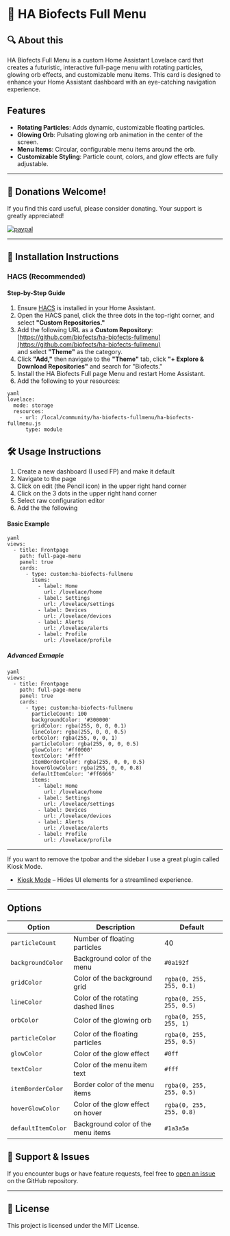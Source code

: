 # 🚀 HA Biofects Full Menu

## 🔍 About this

HA Biofects Full Menu is a custom Home Assistant Lovelace card that creates a futuristic, interactive full-page menu with rotating particles, glowing orb effects, and customizable menu items. This card is designed to enhance your Home Assistant dashboard with an eye-catching navigation experience.


## Features

- **Rotating Particles**: Adds dynamic, customizable floating particles.
- **Glowing Orb**: Pulsating glowing orb animation in the center of the screen.
- **Menu Items**: Circular, configurable menu items around the orb.
- **Customizable Styling**: Particle count, colors, and glow effects are fully adjustable.



---

## 💸 Donations Welcome!
If you find this card useful, please consider donating. Your support is greatly appreciated!

[![paypal](https://www.paypalobjects.com/en_US/i/btn/btn_donateCC_LG.gif)](https://www.paypal.com/cgi-bin/webscr?cmd=_s-xclick&hosted_button_id=TWRQVYJWC77E6)

---


## 🚀 Installation Instructions

### HACS (Recommended)

#### Step-by-Step Guide

1. Ensure [HACS](https://hacs.xyz/) is installed in your Home Assistant.
2. Open the HACS panel, click the three dots in the top-right corner, and select **"Custom Repositories."**
3. Add the following URL as a **Custom Repository**:  
   [https://github.com/biofects/ha-biofects-fullmenu](https://github.com/biofects/ha-biofects-fullmenu)  
   and select **"Theme"** as the category.
4. Click **"Add,"** then navigate to the **"Theme"** tab, click **"+ Explore & Download Repositories"** and search for "Biofects."
5. Install the HA Biofects Full page Menu and restart Home Assistant.
6. Add the following to your resources:

```
yaml
lovelace:
  mode: storage
  resources:
    - url: /local/community/ha-biofects-fullmenu/ha-biofects-fullmenu.js
      type: module
```


## 🛠️ Usage Instructions

1. Create a new dashboard (I used FP) and make it default
2. Navigate to the page
3. Click on edit (the Pencil icon) in the upper right hand corner
4. Click on the 3 dots in the upper right hand corner
5. Select raw configuration editor
6. Add the the following

#### Basic Example

```
yaml
views:
  - title: Frontpage
    path: full-page-menu
    panel: true
    cards:
      - type: custom:ha-biofects-fullmenu
        items:
          - label: Home
            url: /lovelace/home
          - label: Settings
            url: /lovelace/settings
          - label: Devices
            url: /lovelace/devices
          - label: Alerts
            url: /lovelace/alerts
          - label: Profile
            url: /lovelace/profile
```

##### Advanced Exmaple
```
yaml
views:
  - title: Frontpage
    path: full-page-menu
    panel: true
    cards:
      - type: custom:ha-biofects-fullmenu
        particleCount: 100
        backgroundColor: '#300000'
        gridColor: rgba(255, 0, 0, 0.1)
        lineColor: rgba(255, 0, 0, 0.5)
        orbColor: rgba(255, 0, 0, 1)
        particleColor: rgba(255, 0, 0, 0.5)
        glowColor: '#ff0000'
        textColor: '#fff'
        itemBorderColor: rgba(255, 0, 0, 0.5)
        hoverGlowColor: rgba(255, 0, 0, 0.8)
        defaultItemColor: '#ff6666'
        items:
          - label: Home
            url: /lovelace/home
          - label: Settings
            url: /lovelace/settings
          - label: Devices
            url: /lovelace/devices
          - label: Alerts
            url: /lovelace/alerts
          - label: Profile
            url: /lovelace/profile
```


---

If you want to remove the tpobar and the sidebar I use a great plugin called Kiosk Mode. 
- [Kiosk Mode](https://github.com/maykar/kiosk-mode) – Hides UI elements for a streamlined experience.

---



## Options
| **Option**          | **Description**                                                       | **Default**                        |
|---------------------|-----------------------------------------------------------------------|------------------------------------|
| `particleCount`      | Number of floating particles                                          | 40                                 |
| `backgroundColor`    | Background color of the menu                                          | `#0a192f`                          |
| `gridColor`          | Color of the background grid                                          | `rgba(0, 255, 255, 0.1)`           |
| `lineColor`          | Color of the rotating dashed lines                                    | `rgba(0, 255, 255, 0.5)`           |
| `orbColor`           | Color of the glowing orb                                              | `rgba(0, 255, 255, 1)`             |
| `particleColor`      | Color of the floating particles                                       | `rgba(0, 255, 255, 0.5)`           |
| `glowColor`          | Color of the glow effect                                              | `#0ff`                             |
| `textColor`          | Color of the menu item text                                           | `#fff`                             |
| `itemBorderColor`    | Border color of the menu items                                        | `rgba(0, 255, 255, 0.5)`           |
| `hoverGlowColor`     | Color of the glow effect on hover                                     | `rgba(0, 255, 255, 0.8)`           |
| `defaultItemColor`   | Background color of the menu items                                    | `#1a3a5a`                          |



## 🐛 Support & Issues
If you encounter bugs or have feature requests, feel free to [open an issue](https://github.com/biofects/ha-biofects-fullmenu) on the GitHub repository.

---

## 📜 License
This project is licensed under the MIT License.
